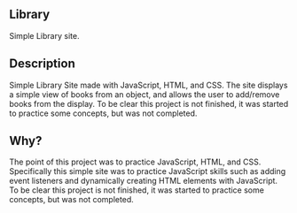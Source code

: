 ## Library
Simple Library site.

## Description
Simple Library Site made with JavaScript, HTML, and CSS. The site displays a simple view of books from an object, and allows the user to add/remove books from the display. To be clear this project is not finished, it was started to practice some concepts, but was not completed.

## Why?
The point of this project was to practice JavaScript, HTML, and CSS. Specifically this simple site was to practice JavaScript skills such as adding event listeners and dynamically creating HTML elements with JavaScript. To be clear this project is not finished, it was started to practice some concepts, but was not completed.